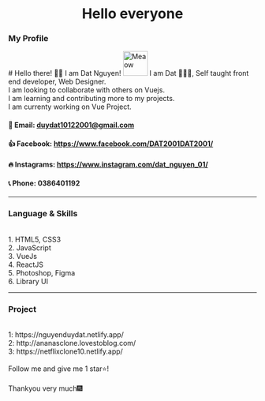 
<h1 align="center"&text_color=DC143C>Hello everyone</h1>
<!-- <h2 align="center">I'm a Web developer </h2> -->
<!-- <img align="center" src="https://images.pexels.com/photos/3826676/pexels-photo-3826676.jpeg?auto=compress&cs=tinysrgb&dpr=2&h=650&w=940" height="100%" width="100%"> -->
<!-- <a href="https:&#x2F;&#x2F;www.canva.com&#x2F;design&#x2F;DAEpCTAVUVA&#x2F;view?utm_content=DAEpCTAVUVA&amp;utm_campaign=designshare&amp;utm_medium=embeds&amp;utm_source=link" target="_blank" rel="noopener">to Datnguyen</a> của Dat Tran -->
<h3 align="left" >My Profile </h3>
# Hello there! 👋🏻 I am Dat Nguyen! <img src="https://i.imgur.com/veZrcC7.gif" alt="Meaow" width="50" />
I am Dat 🙋🏻‍♂️, Self taught front end developer, Web Designer.<br>
I am looking to collaborate with others on Vuejs.<br>
I am learning and contributing more to my projects.<br>
I am currenty working on Vue Project.<br>

#### 💬 Email: duydat10122001@gmail.com

#### 👍 Facebook: https://www.facebook.com/DAT2001DAT2001/

#### 🔥 Instagrams: https://www.instagram.com/dat_nguyen_01/

#### 📞 Phone: 0386401192
<hr>

<h3 align="left"> Language & Skills </h3>
<br>
1️. HTML5, CSS3
</br>
2️. JavaScript
</br>
3️. VueJs
</br>
4. ReactJS
</br>
5. Photoshop, Figma
</br>
6. Library UI
</br>

<hr>
<h3 align="left"> Project </h3>
<br>
1:  https://nguyenduydat.netlify.app/
</br>
2:  http://ananasclone.lovestoblog.com/
</br>
3:  https://netflixclone10.netlify.app/
</br>
</br>
Follow me and give me 1 star⭐!
<br>
<br>
Thankyou very much🎆

